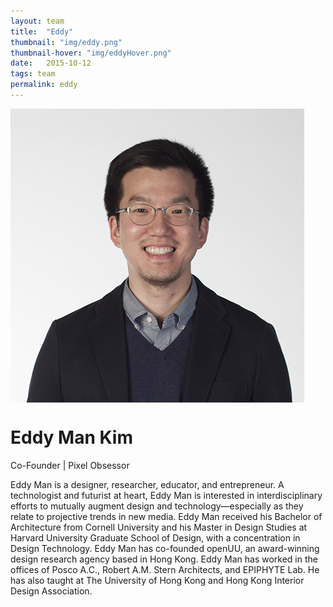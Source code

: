 ```yaml
---
layout: team
title:  "Eddy"
thumbnail: "img/eddy.png"
thumbnail-hover: "img/eddyHover.png"
date:   2015-10-12
tags: team
permalink: eddy
---
```

<div class="row">
    <div class="small-12 large-4 columns">
      <img src="img/eddy.png" class="bio-pic">
    </div>
    <div class="small-12 large-8 column">
      <div class="bio-container">
        <h1>Eddy Man Kim<a class="social" target="_blank" href="http://eddymankim.com"><i class="fa fa-globe fa-2x"></i></a></h1>
        <p class="body-dark">Co-Founder | Pixel Obsessor</p>
      </div>
      <p class="body-dark bio">Eddy Man is a designer, researcher, educator, and entrepreneur. A technologist and futurist at heart, Eddy Man is interested in interdisciplinary efforts to mutually augment design and technology—especially as they relate to projective trends in new media. Eddy Man received his Bachelor of Architecture from Cornell University and his Master in Design Studies at Harvard University Graduate School of Design, with a concentration in Design Technology. Eddy Man has co-founded openUU, an award-winning design research agency based in Hong Kong. Eddy Man has worked in the offices of Posco A.C., Robert A.M. Stern Architects, and EPIPHYTE Lab. He has also taught at The University of Hong Kong and Hong Kong Interior Design Association.</p>
    </div>
</div>